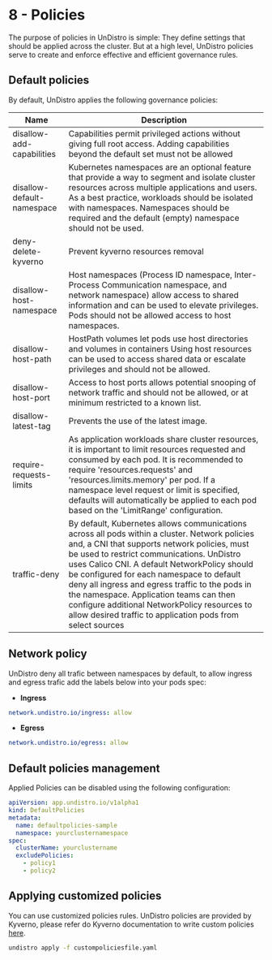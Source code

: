 
# 8 - Policies

The purpose of policies in UnDistro is simple: They define settings that should be applied across the cluster. But at a high level, UnDistro policies serve to create and enforce effective and efficient governance rules.

## Default policies

By default, UnDistro applies the following governance policies:

| Name                       | Description                                                                                                                                                                                                                                                                                                                                                                                                                                                                                         |
| -------------------------- | --------------------------------------------------------------------------------------------------------------------------------------------------------------------------------------------------------------------------------------------------------------------------------------------------------------------------------------------------------------------------------------------------------------------------------------------------------------------------------------------------- |
| disallow-add-capabilities  | Capabilities permit privileged actions without giving full root access. Adding capabilities beyond the default set must not be allowed                                                                                                                                                                                                                                                                                                                                                              |
| disallow-default-namespace | Kubernetes namespaces are an optional feature that provide a way to segment and isolate cluster resources across multiple applications and users. As a best practice, workloads should be isolated with namespaces. Namespaces should be required and the default (empty) namespace should not be used.                                                                                                                                                                                             |
| deny-delete-kyverno        | Prevent kyverno resources removal                                                                                                                                                                                                                                                                                                                                                                                                                                                                   |
| disallow-host-namespace    | Host namespaces (Process ID namespace, Inter-Process Communication namespace, and network namespace) allow access to shared information and can be used to elevate privileges. Pods should not be allowed access to host namespaces.                                                                                                                                                                                                                                                                |
| disallow-host-path         | HostPath volumes let pods use host directories and volumes in containers Using host resources can be used to access shared data or escalate privileges and should not be allowed.                                                                                                                                                                                                                                                                                                                   |
| disallow-host-port         | Access to host ports allows potential snooping of network traffic and should not be allowed, or at minimum restricted to a known list.                                                                                                                                                                                                                                                                                                                                                              |
| disallow-latest-tag        | Prevents the use of the latest image.                                                                                                                                                                                                                                                                                                                                                                                                                                                               |
| require-requests-limits    | As application workloads share cluster resources, it is important to limit resources requested and consumed by each pod. It is recommended to require 'resources.requests' and 'resources.limits.memory' per pod. If a namespace level request or limit is specified, defaults will automatically be applied to each pod based on the 'LimitRange' configuration.                                                                                                                                   |
| traffic-deny               | By default, Kubernetes allows communications across all pods within a cluster. Network policies and, a CNI that supports network policies, must be used to restrict communications. UnDistro uses Calico CNI. A default NetworkPolicy should be configured for each namespace to default deny all ingress and egress traffic to the pods in the namespace. Application teams can then configure additional NetworkPolicy resources to allow desired traffic to application pods from select sources |

## Network policy

UnDistro deny all trafic between namespaces by default, to allow ingress and egress trafic add the labels below into your pods spec:

- **Ingress**

```yaml
network.undistro.io/ingress: allow
```

- **Egress**

```yaml
network.undistro.io/egress: allow
```

## Default policies management

Applied Policies can be disabled using the following configuration:

```yaml
apiVersion: app.undistro.io/v1alpha1
kind: DefaultPolicies
metadata:
  name: defaultpolicies-sample
  namespace: yourclusternamespace
spec:
  clusterName: yourclustername
  excludePolicies:
    - policy1
    - policy2
```

## Applying customized policies

You can use customized policies rules.
UnDistro policies are provided by Kyverno, please refer do Kyverno documentation to write custom policies [here](https://kyverno.io/docs/writing-policies/).

```bash
undistro apply -f custompoliciesfile.yaml
```

&nbsp;

&nbsp;